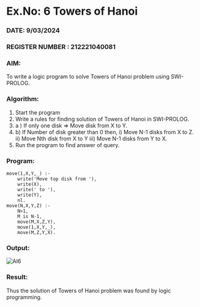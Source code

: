 # Ex.No: 6   Towers of Hanoi   
### DATE: 9/03/2024                                                                            
### REGISTER NUMBER : 212221040081
### AIM: 
To  write  a logic program  to solve Towers of Hanoi problem  using SWI-PROLOG. 
### Algorithm:
1. Start the program
2.  Write a rules for finding solution of Towers of Hanoi in SWI-PROLOG.
3.  a )	If only one disk  => Move disk from X to Y.
4.  b)	If Number of disk greater than 0 then,
       i)	Move  N-1 disks from X to Z.
      ii)	Move  Nth disk from X to Y
     iii)	Move  N-1 disks from Y to X.
5. Run the program  to find answer of  query.

### Program:
```
move(1,X,Y,_) :-  
    write('Move top disk from '), 
    write(X), 
    write(' to '), 
    write(Y), 
    nl. 
move(N,X,Y,Z) :- 
    N>1, 
    M is N-1, 
    move(M,X,Z,Y), 
    move(1,X,Y,_), 
    move(M,Z,Y,X).
```



### Output:
![AI6](https://github.com/keerthanaa10/AI_Lab_2023-24/assets/132996371/4f909555-e0d1-457b-9253-dd6b40c32019)





### Result:
Thus the solution of Towers of Hanoi problem was found by logic programming.
